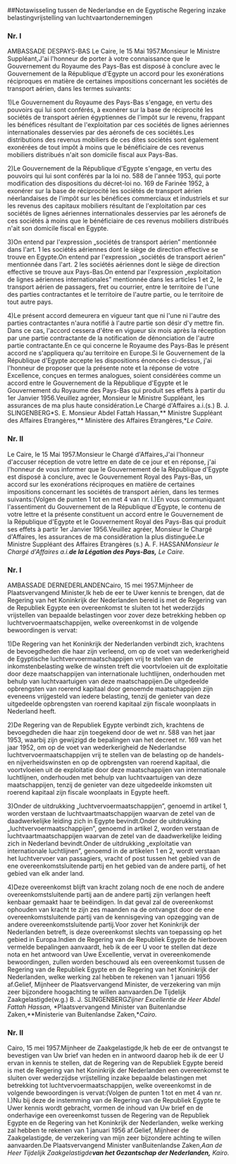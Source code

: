 <meta http-equiv='Content-Type' content='text/html; charset=utf-8' />

##Notawisseling tussen de Nederlandse en de Egyptische Regering inzake belastingvrijstelling van luchtvaartondernemingen

### Nr.  I  

AMBASSADE DESPAYS-BAS Le Caire, le 15 Mai 1957.Monsieur le Ministre Suppléant,J'ai l'honneur de porter à votre connaissance que le Gouvernement du Royaume des Pays-Bas est disposé à conclure avec le Gouvernement de la République d'Egypte un accord pour les exonérations réciproques en matière de certaines impositions concernant les sociétés de transport aérien, dans les termes suivants:

1)Le Gouvernement du Royaume des Pays-Bas s'engage, en vertu des pouvoirs qui lui sont conférés, à exonérer sur la base de réciprocité les sociétés de transport aérien égyptiennes de l'impôt sur le revenu, frappant les bénéfices résultant de l'exploitation par ces sociétés de lignes aériennes internationales desservies par des aéronefs de ces sociétés.Les distributions des revenus mobiliers de ces dites sociétés sont également exonérées de tout impôt à moins que le bénéficiaire de ces revenus mobiliers distribués n'ait son domicile fiscal aux Pays-Bas.

2)Le Gouvernement de la République d'Egypte s'engage, en vertu des pouvoirs qui lui sont conférés par la loi no. 588 de l'année 1953, qui porte modification des dispositions du décret-loi no. 169 de Farinée 1952, à exonérer sur la base de réciprocité les sociétés de transport aérien néerlandaises de l'impôt sur les bénéfices commerciaux et industriels et sur les revenus des capitaux mobiliers résultant de l'exploitation par ces sociétés de lignes aériennes internationales desservies par les aéronefs de ces sociétés à moins que le bénéficiaire de ces revenus mobiliers distribués n'ait son domicile fiscal en Egypte.

3)On entend par l'expression „sociétés de transport aérien” mentionnée dans l'art. 1 les sociétés aériennes dont le siège de direction effective se trouve en Egypte.On entend par l'expression „sociétés de transport aérien” mentionnée dans l'art. 2 les sociétés aériennes dont le siège de direction effective se trouve aux Pays-Bas.On entend par l'expression „exploitation de lignes aériennes internationales” mentionnée dans les articles 1 et 2, le transport aérien de passagers, fret ou courrier, entre le territoire de l'une des parties contractantes et le territoire de l'autre partie, ou le territoire de tout autre pays.

4)Le présent accord demeurera en vigueur tant que ni l'une ni l'autre des parties contractantes n'aura notifié à l'autre partie son désir d'y mettre fin. Dans ce cas, l'accord cessera d'être en vigueur six mois après la réception par une partie contractante de la notification de dénonciation de l'autre partie contractante.En ce qui concerne le Royaume des Pays-Bas le présent accord ne s'appliquera qu'au territoire en Europe.Si le Gouvernement de la République d'Egypte accepte les dispositions énoncées ci-dessus, j'ai l'honneur de proposer que la présente note et la réponse de votre Excellence, conçues en termes analogues, soient considérées comme un accord entre le Gouvernement de la République d'Egypte et le Gouvernement du Royaume des Pays-Bas qui produit ses effets à partir du 1er Janvier 1956.Veuillez agréer, Monsieur le Ministre Suppléant, les assurances de ma plus haute considération.Le Chargé d'Affaires a.i.(s.) B. J. SLINGENBERG*S. E. Monsieur Abdel Fattah Hassan,** Ministre Suppléant des Affaires Etrangères,** Ministère des Affaires Etrangères,**Le Caire.* 

### Nr.  II  

Le Caire, le 15 Mai 1957.Monsieur le Chargé d'Affaires,J'ai l'honneur d'accuser réception de votre lettre en date de ce jour et en réponse, j'ai l'honneur de vous informer que le Gouvernement de la République d'Egypte est disposé à conclure, avec le Gouvernement Royal des Pays-Bas, un accord sur les exonérations réciproques en matière de certaines impositions concernant les sociétés de transport aérien, dans les termes suivants:(Volgen de punten 1 tot en met 4 van nr. I.)En vous communiquant l'assentiment du Gouvernement de la République d'Egypte, le contenu de votre lettre et la présente constituent un accord entre le Gouvernement de la République d'Egypte et le Gouvernement Royal des Pays-Bas qui produit ses effets à partir 1er Janvier 1956.Veuillez agréer, Monsieur le Chargé d'Affaires, les assurances de ma considération la plus distinguée.Le Ministre Suppléant des Affaires Etrangères (s.) A. F. HASSAN*Monsieur le Chargé d'Affaires a.i.**de la Légation des Pays-Bas,** Le Caire.* 

### Nr.  I  

AMBASSADE DERNEDERLANDENCairo, 15 mei 1957.Mijnheer de Plaatsvervangend Minister,Ik heb de eer te Uwer kennis te brengen, dat de Regering van het Koninkrijk der Nederlanden bereid is met de Regering van de Republiek Egypte een overeenkomst te sluiten tot het wederzijds vrijstellen van bepaalde belastingen voor zover deze betrekking hebben op luchtvervoermaatschappijen, welke overeenkomst in de volgende bewoordingen is vervat:

1)De Regering van het Koninkrijk der Nederlanden verbindt zich, krachtens de bevoegdheden die haar zijn verleend, om op de voet van wederkerigheid de Egyptische luchtvervoermaatschappijen vrij te stellen van de inkomstenbelasting welke de winsten treft die voortvloeien uit de exploitatie door deze maatschappijen van internationale luchtlijnen, onderhouden met behulp van luchtvaartuigen van deze maatschappijen.De uitgedeelde opbrengsten van roerend kapitaal door genoemde maatschappijen zijn eveneens vrijgesteld van iedere belasting, tenzij de genieter van deze uitgedeelde opbrengsten van roerend kapitaal zijn fiscale woonplaats in Nederland heeft.

2)De Regering van de Republiek Egypte verbindt zich, krachtens de bevoegdheden die haar zijn toegekend door de wet nr. 588 van het jaar 1953, waarbij zijn gewijzigd de bepalingen van het decreet nr. 169 van het jaar 1952, om op de voet van wederkerigheid de Nederlandse luchtvervoermaatschappijen vrij te stellen van de belasting op de handels- en nijverheidswinsten en op de opbrengsten van roerend kapitaal, die voortvloeien uit de exploitatie door deze maatschappijen van internationale luchtlijnen, onderhouden met behulp van luchtvaartuigen van deze maatschappijen, tenzij de genieter van deze uitgedeelde inkomsten uit roerend kapitaal zijn fiscale woonplaats in Egypte heeft.

3)Onder de uitdrukking „luchtvervoermaatschappijen”, genoemd in artikel 1, worden verstaan de luchtvaartmaatschappijen waarvan de zetel van de daadwerkelijke leiding zich in Egypte bevindt.Onder de uitdrukking „luchtvervoermaatschappijen”, genoemd in artikel 2, worden verstaan de luchtvaartmaatschappijen waarvan de zetel van de daadwerkelijke leiding zich in Nederland bevindt.Onder de uitdrukking „exploitatie van internationale luchtlijnen”, genoemd in de artikelen 1 en 2, wordt verstaan het luchtvervoer van passagiers, vracht of post tussen het gebied van de ene overeenkomstsluitende partij en het gebied van de andere partij, of het gebied van elk ander land.

4)Deze overeenkomst blijft van kracht zolang noch de ene noch de andere overeenkomstsluitende partij aan de andere partij zijn verlangen heeft kenbaar gemaakt haar te beëindigen. In dat geval zal de overeenkomst ophouden van kracht te zijn zes maanden na de ontvangst door de ene overeenkomstsluitende partij van de kennisgeving van opzegging van de andere overeenkomstsluitende partij.Voor zover het Koninkrijk der Nederlanden betreft, is deze overeenkomst slechts van toepassing op het gebied in Europa.Indien de Regering van de Republiek Egypte de hierboven vermelde bepalingen aanvaardt, heb ik de eer U voor te stellen dat deze nota en het antwoord van Uwe Excellentie, vervat in overeenkomende bewoordingen, zullen worden beschouwd als een overeenkomst tussen de Regering van de Republiek Egypte en de Regering van het Koninkrijk der Nederlanden, welke werking zal hebben te rekenen van 1 januari 1956 af.Gelief, Mijnheer de Plaatsvervangend Minister, de verzekering van mijn zeer bijzondere hoogachting te willen aanvaarden.De Tijdelijk Zaakgelastigde(w.g.) B. J. SLINGENBERG*Zijner Excellentie de Heer Abdel Fattah Hassan,* *Plaatsvervangend Minister van Buitenlandse Zaken,**Ministerie van Buitenlandse Zaken,**Cairo.* 

### Nr.  II  

Cairo, 15 mei 1957.Mijnheer de Zaakgelastigde,Ik heb de eer de ontvangst te bevestigen van Uw brief van heden en in antwoord daarop heb ik de eer U ervan in kennis te stellen, dat de Regering van de Republiek Egypte bereid is met de Regering van het Koninkrijk der Nederlanden een overeenkomst te sluiten over wederzijdse vrijstelling inzake bepaalde belastingen met betrekking tot luchtvervoermaatschappijen, welke overeenkomst in de volgende bewoordingen is vervat:(Volgen de punten 1 tot en met 4 van nr. I.)Nu bij deze de instemming van de Regering van de Republiek Egypte te Uwer kennis wordt gebracht, vormen de inhoud van Uw brief en de onderhavige een overeenkomst tussen de Regering van de Republiek Egypte en de Regering van het Koninkrijk der Nederlanden, welke werking zal hebben te rekenen van 1 januari 1956 af.Gelief, Mijnheer de Zaakgelastigde, de verzekering van mijn zeer bijzondere achting te willen aanvaarden.De Plaatsvervangend Minister vanBuitenlandse Zaken,*Aan de Heer Tijdelijk Zaakgelastigde**van het Gezantschap der Nederlanden,** Kairo.* 
